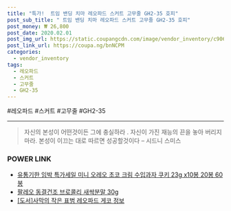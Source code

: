 ```yaml
--- 
title: "특가!  트임 밴딩 치마 레오파드 스커트 고무줄 GH2-35 호피" 
post_sub_title: " 트임 밴딩 치마 레오파드 스커트 고무줄 GH2-35 호피" 
post_money: ₩ 26,800 
post_date: 2020.02.01 
post_img_url: https://static.coupangcdn.com/image/vendor_inventory/c906/6a26c7ed4d527df2bc13e0321e214b065ab0a575d00d43f187e3eb8cd81e.jpg 
post_link_url: https://coupa.ng/bnNCPM 
categories: 
  - vendor_inventory 
tags: 
  - 레오파드 
  - 스커트 
  - 고무줄 
  - GH2-35 
--- 
```

  #레오파드 #스커트 #고무줄 #GH2-35 
<hr> 

> 자신의 본성이 어떤것이든 그에 충실하라 . 자신이 가진 재능의 끈을 놓아 버리지 마라. 본성이 이끄는 대로 따르면 성공할것이다 – 시드니 스미스 


### POWER LINK

* <a href="https://blog.naver.com/fasyy4321/221787252723" target="_blank">유통기한 임박 특가세일 미니 오레오 초코 크림 수입과자 쿠키 23g x10봉 20봉 60봉</a>
* <a href="https://blog.naver.com/fasyy4321/221784959711" target="_blank">팔레오 동결건조 브로콜리 새싹분말 30g</a>
* <a href="https://blog.naver.com/sakai111/221772613403" target="_blank">[도서]사막의 작은 표범 레오파드 게코 정보</a>
